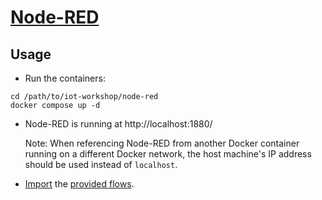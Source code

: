 # [Node-RED](https://nodered.org/)

## Usage
- Run the containers:
```
cd /path/to/iot-workshop/node-red
docker compose up -d
```

- Node-RED is running at http://localhost:1880/

  Note: When referencing Node-RED from another Docker container running on a different Docker network, the host machine's IP address should be used instead of `localhost`.

- [Import](https://nodered.org/docs/user-guide/editor/workspace/import-export) the [provided flows](https://github.com/thanospan/iot-workshop/blob/main/node-red/flows.json).
